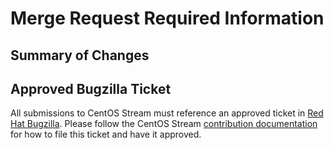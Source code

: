 # Merge Request Required Information

## Summary of Changes


## Approved Bugzilla Ticket
All submissions to CentOS Stream must reference an approved ticket in [Red Hat Bugzilla](https://bugzilla.redhat.com/). Please follow the CentOS Stream [contribution documentation](https://wiki.centos.org/Contribute/CentOSStream) for how to file this ticket and have it approved.

